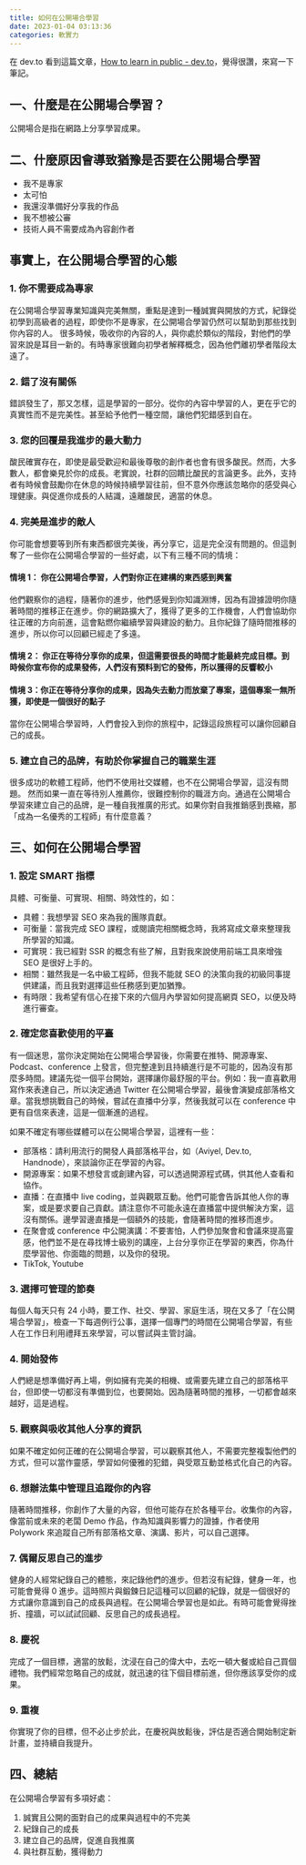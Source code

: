 ```yaml
---
title: 如何在公開場合學習
date: 2023-01-04 03:13:36
categories: 軟實力
---
```


在 dev.to 看到這篇文章，[How to learn in public - dev.to](https://dev.to/blackgirlbytes/how-to-learn-in-public-1coh)，覺得很讚，來寫一下筆記。

## 一、什麼是在公開場合學習？

公開場合是指在網路上分享學習成果。

## 二、什麼原因會導致猶豫是否要在公開場合學習

- 我不是專家
- 太可怕
- 我還沒準備好分享我的作品
- 我不想被公審
- 技術人員不需要成為內容創作者

## 事實上，在公開場合學習的心態

### 1. 你不需要成為專家
  
在公開場合學習專業知識與完美無關，重點是達到一種誠實與開放的方式，紀錄從初學到高級者的過程，即使你不是專家，在公開場合學習仍然可以幫助到那些找到你內容的人。
很多時候，吸收你的內容的人，與你處於類似的階段，對他們的學習來說是耳目一新的。有時專家很難向初學者解釋概念，因為他們離初學者階段太遠了。

### 2. 錯了沒有關係

錯誤發生了，那又怎樣，這是學習的一部分。從你的內容中學習的人，更在乎它的真實性而不是完美性。甚至給予他們一種空間，讓他們犯錯感到自在。

### 3. 您的回覆是我進步的最大動力

酸民確實存在，即使是最受歡迎和最後尊敬的創作者也會有很多酸民。然而，大多數人，都會樂見於你的成長。老實說，社群的回饋比酸民的言論更多。此外，支持者有時候會鼓勵你在休息的時候持續學習往前，但不意外你應該忽略你的感受與心理健康。與促進你成長的人結識，遠離酸民，適當的休息。

### 4. 完美是進步的敵人

你可能會想要等到所有東西都很完美後，再分享它，這是完全沒有問題的。但這剝奪了一些你在公開場合學習的一些好處，以下有三種不同的情境：

#### 情境 1： 你在公開場合學習，人們對你正在建構的東西感到興奮

他們觀察你的過程，隨著你的進步，他們感覺到你知識淵博，因為有證據證明你隨著時間的推移正在進步。你的網路擴大了，獲得了更多的工作機會，人們會協助你往正確的方向前進，這會點燃你繼續學習與建設的動力。且你紀錄了隨時間推移的進步，所以你可以回顧已經走了多遠。

#### 情境 2： 你正在等待分享你的成果，但這需要很長的時間才能最終完成目標。到時候你宣布你的成果發佈，人們沒有預料到它的發佈，所以獲得的反響較小

#### 情境 3：你正在等待分享你的成果，因為失去動力而放棄了專案，這個專案一無所獲，即使是一個很好的點子

當你在公開場合學習時，人們會投入到你的旅程中，記錄這段旅程可以讓你回顧自己的成長。

### 5. 建立自己的品牌，有助於你掌握自己的職業生涯

很多成功的軟體工程師，他們不使用社交媒體，也不在公開場合學習，這沒有問題。
然而如果一直在等待別人推薦你，很難控制你的職涯方向。通過在公開場合學習來建立自己的品牌，是一種自我推廣的形式。如果你對自我推銷感到畏縮，那「成為一名優秀的工程師」有什麼意義？

## 三、如何在公開場合學習

### 1. 設定 SMART 指標

具體、可衡量、可實現、相關、時效性的，如：

- 具體：我想學習 SEO 來為我的團隊貢獻。
- 可衡量：當我完成 SEO 課程，或閱讀完相關概念時，我將寫成文章來整理我所學習的知識。
- 可實現：我已經對 SSR 的概念有些了解，且對我來說使用前端工具來增強 SEO 是很好上手的。
- 相關：雖然我是一名中級工程師，但我不能就 SEO 的決策向我的初級同事提供建議，而且我對選擇這些任務感到更加猶豫。
- 有時限：我希望有信心在接下來的六個月內學習如何提高網頁 SEO，以便及時進行審查。

### 2. 確定您喜歡使用的平臺

有一個迷思，當你決定開始在公開場合學習後，你需要在推特、開源專案、Podcast、conference 上發言，但完整達到且持續進行是不可能的，因為沒有那麼多時間。建議先從一個平台開始，選擇讓你最舒服的平台。例如：我一直喜歡用寫作來表達自己，所以決定通過 Twitter 在公開場合學習，最後會演變成部落格文章。當我想挑戰自己的時候，嘗試在直播中分享，然後我就可以在 conference 中更有自信來表達，這是一個漸進的過程。

如果不確定有哪些媒體可以在公開場合學習，這裡有一些：

- 部落格：請利用流行的開發人員部落格平台，如（Aviyel, Dev.to, Handnode），來談論你正在學習的內容。
- 開源專案：如果不想發言或創建內容，可以透過開源程式碼，供其他人查看和協作。
- 直播：在直播中 live coding，並與觀眾互動。他們可能會告訴其他人你的專案，或是要求要自己貢獻。請注意你不可能永遠在直播當中提供解決方案，這沒有關係。邊學習邊直播是一個額外的技能，會隨著時間的推移而進步。
- 在聚會或 conference 中公開演講：不要害怕，人們參加聚會和會議來提高靈感，他們並不是在尋找博士級別的講座，上台分享你正在學習的東西，你為什麼學習他、你面臨的問題，以及你的發現。
- TikTok, Youtube
  
### 3. 選擇可管理的節奏

每個人每天只有 24 小時，要工作、社交、學習、家庭生活，現在又多了「在公開場合學習」，檢查一下每週例行公事，選擇一個專門的時間在公開場合學習，有些人在工作日利用禮拜五來學習，可以嘗試與主管討論。

### 4. 開始發佈

人們總是想準備好再上場，例如擁有完美的相機、或需要先建立自己的部落格平台，但即使一切都沒有準備到位，也要開始。因為隨著時間的推移，一切都會越來越好，這是過程。

### 5. 觀察與吸收其他人分享的資訊

如果不確定如何正確的在公開場合學習，可以觀察其他人，不需要完整複製他們的方式，但可以當作靈感，學習如何優雅的犯錯，與受眾互動並格式化自己的內容。

### 6. 想辦法集中管理且追蹤你的內容

隨著時間推移，你創作了大量的內容，但他可能存在於各種平台。收集你的內容，像當前或未來的老闆 Demo 作品，作為知識與影響力的證據，作者使用 Polywork 來追蹤自己所有部落格文章、演講、影片，可以自己選擇。

### 7. 偶爾反思自己的進步

健身的人經常紀錄自己的體態，來記錄他們的進步。但若沒有紀錄，健身一年，也可能會覺得 0 進步。這時照片與鍛鍊日記這種可以回顧的紀錄，就是一個很好的方式讓你意識到自己的成長與過程。在公開場合學習也是如此。有時可能會覺得挫折、撞牆，可以試試回顧、反思自己的成長過程。

### 8. 慶祝

完成了一個目標，適當的放鬆，沈浸在自己的偉大中，去吃一頓大餐或給自己買個禮物。我們經常忽略自己的成就，就迅速的往下個目標前進，但你應該享受你的成果。

### 9. 重複

你實現了你的目標，但不必止步於此，在慶祝與放鬆後，評估是否適合開始制定新計畫，並持續自我提升。

## 四、總結

在公開場合學習有多項好處：

1. 誠實且公開的面對自己的成果與過程中的不完美
2. 紀錄自己的成長
3. 建立自己的品牌，促進自我推廣
4. 與社群互動，獲得動力
